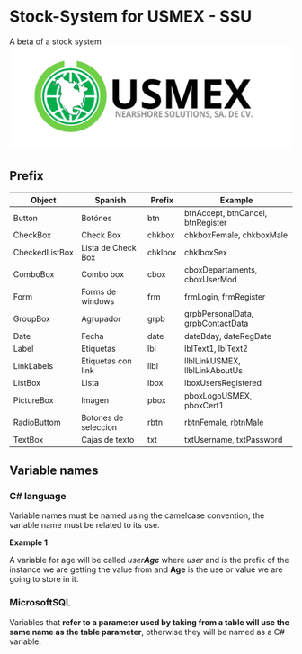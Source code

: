 # **Stock-System for USMEX - SSU**
A beta of a stock system
![](Readme/USMEX-Logo.jpeg)
## **Prefix**
| Object         | Spanish              | Prefix  | Example                             |
| -------------- | -------------------- | ------- | ----------------------------------- |
| Button         | Botónes              | btn     | btnAccept,   btnCancel, btnRegister |
| CheckBox       | Check Box            | chkbox  | chkboxFemale,   chkboxMale          |
| CheckedListBox | Lista de Check Box   | chklbox | chklboxSex                          |
| ComboBox       | Combo box            | cbox    | cboxDepartaments,   cboxUserMod     |
| Form           | Forms de windows     | frm     | frmLogin,   frmRegister             |
| GroupBox       | Agrupador            | grpb    | grpbPersonalData,   grpbContactData |
| Date           | Fecha                | date    | dateBday,   dateRegDate             |
| Label          | Etiquetas            | lbl     | lblText1, lblText2                  |
| LinkLabels     | Etiquetas con link   | llbl    | llblLinkUSMEX,   llblLinkAboutUs    |
| ListBox        | Lista                | lbox    | lboxUsersRegistered                 |
| PictureBox     | Imagen               | pbox    | pboxLogoUSMEX,   pboxCert1          |
| RadioButtom    | Botones de seleccion | rbtn    | rbtnFemale,   rbtnMale              |
| TextBox        | Cajas de texto       | txt     | txtUsername,   txtPassword          |

## **Variable names**


### **C#** language
Variable names must be named using the camelcase convention, the variable name must be related to its use.

**Example 1**

A variable for age will be called *user**Age*** where _user_ and is the prefix of the instance we are getting the value from and **Age** is the use or value we are going to store in it.

### Microsoft**SQL**
Variables that **refer to a parameter used by taking from a table will use the same name as the table parameter**, otherwise they will be named as a C# variable.
